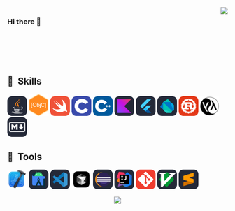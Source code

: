 <img align="right" src="https://github-readme-stats.vercel.app/api?username=yuxiaopeng&show_icons=true&icon_color=CE1D2D&text_color=718096&bg_color=00000000&hide_title=true&hide_border=true" />

### Hi there 👋

<br/>
<br/>
<br/>
<br/>

<h2> 🚀 &nbsp;Skills</h2>
    <p align="left">
    <img src="assets/Java-Dark.svg" alt="Java" title="Java" width="45" height="45"/>
    <img src="assets/Objective-C.webp" alt="Objective-C" title="Objective-C" width="45" height="50"/>
    <img src="assets/Swift.svg" alt="Swift" title="Swift" width="45" height="45"/>
    <img src="assets/C.svg" alt="C" title="C" width="45" height="45"/> 
    <img src="assets/CPP.svg" alt="C++" title="C++" width="45" height="45"/>
    <img src="assets/Kotlin-Dark.svg" alt="Kotlin" title="Kotlin" width="45" height="45"/>
    <img src="assets/Flutter-Dark.svg" alt="Flutter" title="Flutter" width="45" height="45"/>
    <img src="assets/Dart-Dark.svg" alt="Dart" title="Dart" width="45" height="45"/>    
    <img src="assets/Rust.svg" alt="Rust" title="Rust" width="45" height="45"/>
    <img src="assets/Lisp.png" alt="Lisp" title="Lisp" width="45" height="45"/>
    <img src="assets/Markdown-Dark.svg" alt="Markdown" title="Markdown" width="45" height="45"/>
<h2> 🚀 &nbsp;Tools</h2>
<p align="left">
    <img src="assets/Xcode.png" alt="Xcode" title="Xcode" width="45" height="45"/>
    <img src="assets/AndroidStudio-Dark.svg" alt="Android Studio" title="Android Studio" width="45" height="45"/>
    <img src="assets/VSCode-Dark.svg" alt="VSCode" title="VSCode" width="45" height="45"/>
    <img src="assets/Cursor.png" alt="Cursor" title="Cursor" width="45" height="45"/>
    <img src="assets/Eclipse-Dark.svg" alt="Eclipse" title="Eclipse" width="45" height="45"/>
    <img src="assets/Idea-Dark.svg" alt="IntelliJ IDEA" title="IntelliJ IDEA" width="45" height="45"/>
    <img src="assets/Git.svg" alt="Git" title="Git" width="45" height="45"/>
    <img src="assets/VIM-Dark.svg" alt="Vim" title="Vim" width="45" height="45"/>
    <img src="assets/Sublime-Dark.svg" alt="Sublime" title="Sublime" width="45" height="45"/>
</p>

<p align="center">
    <img src="https://capsule-render.vercel.app/api?type=waving&color=gradient&height=100&section=footer"/>
</p>